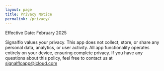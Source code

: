 ```yaml
---
layout: page
title: Privacy Notice
permalink: /privacy/
---
```


Effective Date: February 2025

Signalflo values your privacy. This app does not collect, store, or share any personal data, analytics, or user activity. All app functionality operates entirely on your device, ensuring complete privacy.
If you have any questions about this policy, feel free to contact us at signalfloapp@icloud.com
